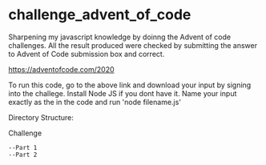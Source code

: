# challenge_advent_of_code
Sharpening my javascript knowledge by doinng the Advent of code challenges.
All the result produced were checked by submitting the answer to Advent of Code submission box and correct.

https://adventofcode.com/2020

To run this code, go to the above link and download your input by signing into the challege.
Install Node JS if you dont have it.
Name your input exactly as the in the code and run 'node filename.js'

Directory Structure:

Challenge

	--Part 1
	--Part 2
	
